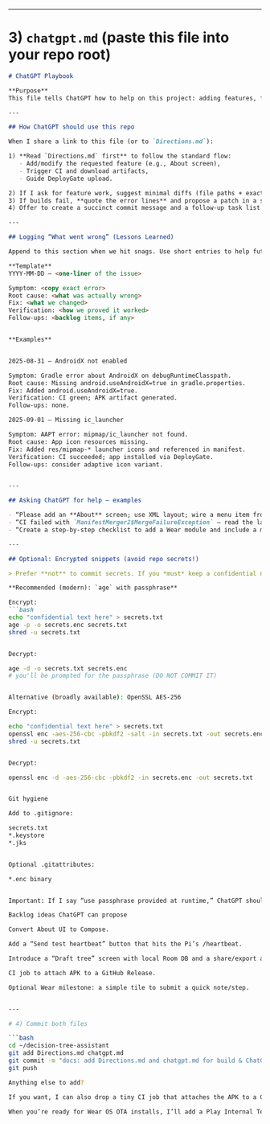 <!-- MARK: JBO1|actor=Jeremiah ONeal|ts=2025-09-01T10:46-07:00|note=All changes from T14 committed to Github on this date.|license=GPL-3.0-or-later|deliver_to=Lenovo ideacentre|deliver_by=2025-09-01T13:00-07:00|verification=unverified | CARD=A8E9FF8891C.json -->

---

# 3) `chatgpt.md` (paste this file into your repo root)

```markdown
# ChatGPT Playbook

**Purpose**  
This file tells ChatGPT how to help on this project: adding features, fixing builds, capturing lessons learned, and safely referencing any confidential snippets.

---

## How ChatGPT should use this repo

When I share a link to this file (or to `Directions.md`):

1) **Read `Directions.md` first** to follow the standard flow:
   - Add/modify the requested feature (e.g., About screen),
   - Trigger CI and download artifacts,
   - Guide DeployGate upload.

2) If I ask for feature work, suggest minimal diffs (file paths + exact code blocks).  
3) If builds fail, **quote the error lines** and propose a patch in a small PR-style chunk.  
4) Offer to create a succinct commit message and a follow-up task list.

---

## Logging “What went wrong” (Lessons Learned)

Append to this section when we hit snags. Use short entries to help future debugging.

**Template**
YYYY-MM-DD – <one-liner of the issue>

Symptom: <copy exact error>
Root cause: <what was actually wrong>
Fix: <what we changed>
Verification: <how we proved it worked>
Follow-ups: <backlog items, if any>


**Examples**


2025-08-31 – AndroidX not enabled

Symptom: Gradle error about AndroidX on debugRuntimeClasspath.
Root cause: Missing android.useAndroidX=true in gradle.properties.
Fix: Added android.useAndroidX=true.
Verification: CI green; APK artifact generated.
Follow-ups: none.

2025-09-01 – Missing ic_launcher

Symptom: AAPT error: mipmap/ic_launcher not found.
Root cause: App icon resources missing.
Fix: Added res/mipmap-* launcher icons and referenced in manifest.
Verification: CI succeeded; app installed via DeployGate.
Follow-ups: consider adaptive icon variant.


---

## Asking ChatGPT for help – examples

- “Please add an **About** screen; use XML layout; wire a menu item from MainActivity; then trigger CI and guide me to DeployGate.”  
- “CI failed with `ManifestMerger2$MergeFailureException` — read the latest run logs and propose a one-file fix.”  
- “Create a step-by-step checklist to add a Wear module and include a minimal watch tile.”  

---

## Optional: Encrypted snippets (avoid repo secrets!)

> Prefer **not** to commit secrets. If you *must* keep a confidential note (e.g., a device-specific token or a one-off incident number), encrypt it and **never** commit the passphrase.

**Recommended (modern): `age` with passphrase**

Encrypt:
```bash
echo "confidential text here" > secrets.txt
age -p -o secrets.enc secrets.txt
shred -u secrets.txt


Decrypt:

age -d -o secrets.txt secrets.enc
# you'll be prompted for the passphrase (DO NOT COMMIT IT)


Alternative (broadly available): OpenSSL AES-256

Encrypt:

echo "confidential text here" > secrets.txt
openssl enc -aes-256-cbc -pbkdf2 -salt -in secrets.txt -out secrets.enc
shred -u secrets.txt


Decrypt:

openssl enc -d -aes-256-cbc -pbkdf2 -in secrets.enc -out secrets.txt


Git hygiene

Add to .gitignore:

secrets.txt
*.keystore
*.jks


Optional .gitattributes:

*.enc binary


Important: If I say “use passphrase provided at runtime,” ChatGPT should ask me for it during the session; it must not use or store any passphrase in repo content.

Backlog ideas ChatGPT can propose

Convert About UI to Compose.

Add a “Send test heartbeat” button that hits the Pi’s /heartbeat.

Introduce a “Draft tree” screen with local Room DB and a share/export action.

CI job to attach APK to a GitHub Release.

Optional Wear milestone: a simple tile to submit a quick note/step.


---

# 4) Commit both files

```bash
cd ~/decision-tree-assistant
git add Directions.md chatgpt.md
git commit -m "docs: add Directions.md and chatgpt.md for build & ChatGPT workflows"
git push

Anything else to add?

If you want, I can also drop a tiny CI job that attaches the APK to a GitHub Release each time you push a tag (makes it friendly for tools like Obtainium).

When you’re ready for Wear OS OTA installs, I’ll add a Play Internal Testing checklist (no code hosting required, just uploads through Play Console).
